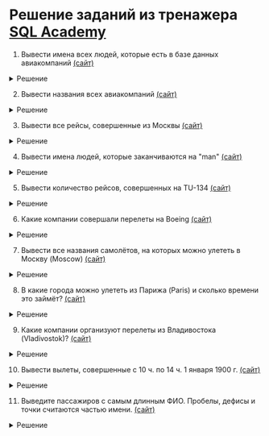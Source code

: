 # Решение заданий из тренажера [SQL Academy](https://sql-academy.org/ru)

1. Вывести имена всех людей, которые есть в базе данных
   авиакомпаний [(сайт)](https://sql-academy.org/ru/trainer/tasks/1)

<details>
  <summary>Решение</summary>

```mysql
SELECT name
FROM passenger;
```

</details>

2. Вывести названия всеx авиакомпаний [(сайт)](https://sql-academy.org/ru/trainer/tasks/2)


<details>
  <summary>Решение</summary>

```mysql
SELECT name
FROM company;
```

</details>

3. Вывести все рейсы, совершенные из Москвы [(сайт)](https://sql-academy.org/ru/trainer/tasks/3)

<details>
   <summary>Решение</summary>

```mysql
SELECT *
from trip
WHERE town_from = 'moscow'
```
   
</details>

4. Вывести имена людей, которые заканчиваются на "man" [(сайт)](https://sql-academy.org/ru/trainer/tasks/4)

<details>
   <summary>Решение</summary>

```mysql
SELECT name
from passenger
WHERE name LIKE '%man'
```
   
</details>

5. Вывести количество рейсов, совершенных на TU-134 [(сайт)](https://sql-academy.org/ru/trainer/tasks/5)

<details>
   <summary>Решение</summary>

```mysql
SELECT count(*) as COUNT
from trip
WHERE plane = 'TU-134'
```
   
</details>

6. Какие компании совершали перелеты на Boeing [(сайт)](https://sql-academy.org/ru/trainer/tasks/6)

<details>
   <summary>Решение</summary>

```mysql
SELECT DISTINCT name
FROM company
	join trip on company.id = trip.company
where plane = "Boeing";
```
   
</details>

7. Вывести все названия самолётов, на которых можно улететь в Москву (Moscow) [(сайт)](https://sql-academy.org/ru/trainer/tasks/7)

<details>
   <summary>Решение</summary>

```mysql
select DISTINCT plane
from trip
WHERE town_to = 'Moscow'
```
   
</details>

8. В какие города можно улететь из Парижа (Paris) и сколько времени это займёт? [(сайт)](https://sql-academy.org/ru/trainer/tasks/8)

<details>
   <summary>Решение</summary>

```mysql
SELECT town_to,
	TIMEDIFF(time_in, time_out) as flight_time
from trip
where town_from = 'paris';
```
   
</details>

9. Какие компании организуют перелеты из Владивостока (Vladivostok)? [(сайт)](https://sql-academy.org/ru/trainer/tasks/9)

<details>
   <summary>Решение</summary>

```mysql
SELECT DISTINCT name
from company
	join trip on company.id = trip.company
WHERE town_from = 'Vladivostok'
```
   
</details>

10. Вывести вылеты, совершенные с 10 ч. по 14 ч. 1 января 1900 г. [(сайт)](https://sql-academy.org/ru/trainer/tasks/10)

<details>
   <summary>Решение</summary>

```mysql
SELECT *
from trip
where time_out BETWEEN '1900.01.01 10.00.00' AND '1900.01.01 14.00.00'
```
   
</details>

11. Выведите пассажиров с самым длинным ФИО. Пробелы, дефисы и точки считаются частью имени. [(сайт)](https://sql-academy.org/ru/trainer/tasks/11)

<details>
   <summary>Решение</summary>

```mysql

```
   
</details>
